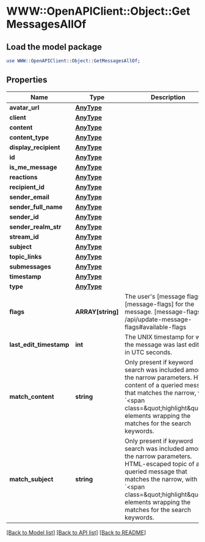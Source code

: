 # WWW::OpenAPIClient::Object::GetMessagesAllOf

## Load the model package
```perl
use WWW::OpenAPIClient::Object::GetMessagesAllOf;
```

## Properties
Name | Type | Description | Notes
------------ | ------------- | ------------- | -------------
**avatar_url** | [**AnyType**](.md) |  | [optional] 
**client** | [**AnyType**](.md) |  | [optional] 
**content** | [**AnyType**](.md) |  | [optional] 
**content_type** | [**AnyType**](.md) |  | [optional] 
**display_recipient** | [**AnyType**](.md) |  | [optional] 
**id** | [**AnyType**](.md) |  | [optional] 
**is_me_message** | [**AnyType**](.md) |  | [optional] 
**reactions** | [**AnyType**](.md) |  | [optional] 
**recipient_id** | [**AnyType**](.md) |  | [optional] 
**sender_email** | [**AnyType**](.md) |  | [optional] 
**sender_full_name** | [**AnyType**](.md) |  | [optional] 
**sender_id** | [**AnyType**](.md) |  | [optional] 
**sender_realm_str** | [**AnyType**](.md) |  | [optional] 
**stream_id** | [**AnyType**](.md) |  | [optional] 
**subject** | [**AnyType**](.md) |  | [optional] 
**topic_links** | [**AnyType**](.md) |  | [optional] 
**submessages** | [**AnyType**](.md) |  | [optional] 
**timestamp** | [**AnyType**](.md) |  | [optional] 
**type** | [**AnyType**](.md) |  | [optional] 
**flags** | **ARRAY[string]** | The user&#39;s [message flags][message-flags] for the message.  [message-flags]: /api/update-message-flags#available-flags  | [optional] 
**last_edit_timestamp** | **int** | The UNIX timestamp for when the message was last edited, in UTC seconds.  | [optional] 
**match_content** | **string** | Only present if keyword search was included among the narrow parameters. HTML content of a queried message that matches the narrow, with &#x60;&lt;span class&#x3D;\&quot;highlight\&quot;&gt;&#x60; elements wrapping the matches for the search keywords.  | [optional] 
**match_subject** | **string** | Only present if keyword search was included among the narrow parameters. HTML-escaped topic of a queried message that matches the narrow, with &#x60;&lt;span class&#x3D;\&quot;highlight\&quot;&gt;&#x60; elements wrapping the matches for the search keywords.  | [optional] 

[[Back to Model list]](../README.md#documentation-for-models) [[Back to API list]](../README.md#documentation-for-api-endpoints) [[Back to README]](../README.md)


